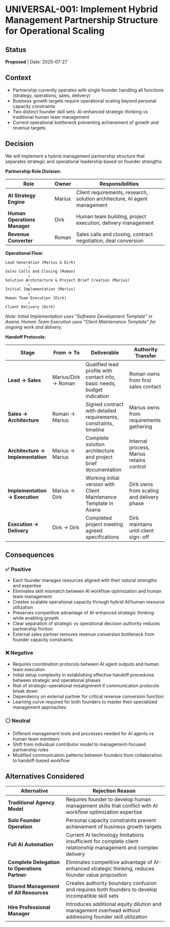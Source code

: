 # UNIVERSAL-001: Implement Hybrid Management Partnership Structure for Operational Scaling

## Status

**Proposed** | Date: 2025-07-27

## Context

- Partnership currently operates with single founder handling all functions (strategy, operations, sales, delivery)
- Business growth targets require operational scaling beyond personal capacity constraints
- Two distinct founder skill sets: AI-enhanced strategic thinking vs traditional human team management
- Current operational bottleneck preventing achievement of growth and revenue targets

## Decision

We will implement a hybrid management partnership structure that separates strategic and operational leadership based on founder strengths.

**Partnership Role Division:**

| Role | Owner | Responsibilities |
| --- | --- | --- |
| **AI Strategy Engine** | Marius | Client requirements, research, solution architecture, AI agent management |
| **Human Operations Manager** | Dirk | Human team building, project execution, delivery management |
| **Revenue Converter** | Roman | Sales calls and closing, contract negotiation, deal conversion |

**Operational Flow:**

```
Lead Generation (Marius & Dirk)
          ↓
Sales Calls and Closing (Roman)
          ↓
Solution Architecture & Project Brief Creation (Marius)
          ↓
Initial Implementation (Marius)
          ↓
Human Team Execution (Dirk)
          ↓
Client Delivery (Dirk)

```

*Note: Initial Implementation uses "Software Development Template" in Asana. Human Team Execution uses "Client Maintenance Template" for ongoing work and delivery.*

**Handoff Protocols:**

| Stage | From → To | Deliverable | Authority Transfer |
| --- | --- | --- | --- |
| **Lead → Sales** | Marius/Dirk → Roman | Qualified lead profile with contact info, basic needs, budget indication | Roman owns from first sales contact |
| **Sales → Architecture** | Roman → Marius | Signed contract with detailed requirements, constraints, timeline | Marius owns from requirements gathering |
| **Architecture → Implementation** | Marius → Marius | Complete solution architecture and project brief documentation | Internal process, Marius retains control |
| **Implementation → Execution** | Marius → Dirk | Working initial version with Client Maintenance Template in Asana | Dirk owns from scaling and delivery phase |
| **Execution → Delivery** | Dirk → Dirk | Completed project meeting agreed specifications | Dirk maintains until client sign-off |

## Consequences

### ✅ Positive

- Each founder manages resources aligned with their natural strengths and expertise
- Eliminates skill mismatch between AI workflow optimization and human team management
- Creates scalable operational capacity through hybrid AI/human resource utilization
- Preserves competitive advantage of AI-enhanced strategic thinking while enabling growth
- Clear separation of strategic vs operational decision authority reduces partnership friction
- External sales partner removes revenue conversion bottleneck from founder capacity constraints

### ❌ Negative

- Requires coordination protocols between AI agent outputs and human team execution
- Initial setup complexity in establishing effective handoff procedures between strategic and operational phases
- Risk of strategic-operational misalignment if communication protocols break down
- Dependency on external partner for critical revenue conversion function
- Learning curve required for both founders to master their specialized management approaches

### ⚪ Neutral

- Different management tools and processes needed for AI agents vs human team members
- Shift from individual contributor model to management-focused partnership roles
- Modified communication patterns between founders from collaboration to handoff-based workflow

## Alternatives Considered

| Alternative | Rejection Reason |
| --- | --- |
| **Traditional Agency Model** | Requires founder to develop human management skills that conflict with AI workflow optimization expertise |
| **Solo Founder Operation** | Personal capacity constraints prevent achievement of business growth targets |
| **Full AI Automation** | Current AI technology limitations insufficient for complete client relationship management and complex delivery |
| **Complete Delegation to Operations Partner** | Eliminates competitive advantage of AI-enhanced strategic thinking, reduces founder value proposition |
| **Shared Management of All Resources** | Creates authority boundary confusion and requires both founders to develop incompatible skill sets |
| **Hire Professional Manager** | Introduces additional equity dilution and management overhead without addressing founder skill utilization |
